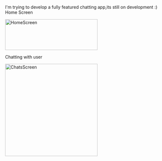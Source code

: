 I'm trying to develop a fully featured chatting app,its still on development :)
Home Screen

<img src="https://github.com/user-attachments/assets/e201631a-4ef2-4191-8d0e-b2857e54dfd8" alt="HomeScreen" width="300" height ="100"/>






Chatting with user

<img src="https://github.com/user-attachments/assets/64e54e0e-b17b-42fe-8a2d-45e6e7d79e2b" alt="ChatsScreen" width="300" />




